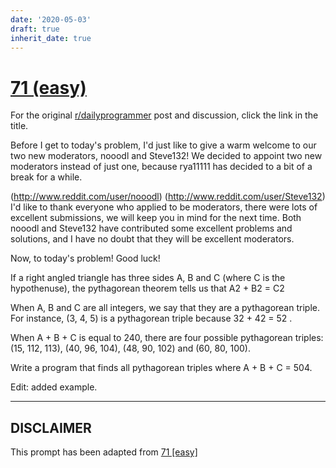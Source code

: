 ```yaml
---
date: '2020-05-03'
draft: true
inherit_date: true
---
```


# [71 (easy)](https://www.reddit.com/r/dailyprogrammer/comments/vx3bk/722012_challenge_71_easy/)

For the original [r/dailyprogrammer](https://www.reddit.com/r/dailyprogrammer/) post and discussion, click the link in the title.

Before I get to today's problem, I'd just like to give a warm welcome to our two new moderators, nooodl and Steve132! We decided to appoint two new moderators instead of just one, because rya11111 has decided to a bit of a break for a while.

(http://www.reddit.com/user/nooodl)
(http://www.reddit.com/user/Steve132)
I'd like to thank everyone who applied to be moderators, there were lots of excellent submissions, we will keep you in mind for the next time. Both nooodl and Steve132 have contributed some excellent problems and solutions, and I have no doubt that they will be excellent moderators. 

Now, to today's problem! Good luck!

If a right angled triangle has three sides A, B and C (where C is the hypothenuse), the pythagorean theorem tells us that A2 + B2 = C2

When A, B and C are all integers, we say that they are a pythagorean triple. For instance, (3, 4, 5) is a pythagorean triple because 32 + 42 = 52 .

When A + B + C is equal to 240, there are four possible pythagorean triples: (15, 112, 113), (40, 96, 104), (48, 90, 102) and (60, 80, 100).

Write a program that finds all pythagorean triples where A + B + C = 504. 

Edit: added example. 


----
## **DISCLAIMER**
This prompt has been adapted from [71 [easy]](https://www.reddit.com/r/dailyprogrammer/comments/vx3bk/722012_challenge_71_easy/
)
